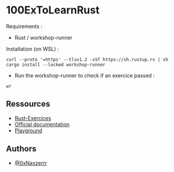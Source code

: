 # 100ExToLearnRust

Requirements : 
- Rust / workshop-runner

Installation (on WSL) :
```
curl --proto '=https' --tlsv1.2 -sSf https://sh.rustup.rs | sh
cargo install --locked workshop-runner
```

- Run the workshop-runner to check if an exercice passed :
```
wr
```


## Ressources

 - [Rust-Exercices](https://rust-exercises.com/100-exercises/)
 - [Official documentation](https://www.rust-lang.org/learn)
 - [Playground](https://play.rust-lang.org/)

## Authors

- [@0xNaxzerrr](https://www.github.com/0xNaxzerrr)
